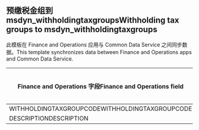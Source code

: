 ## <a name="withholding-tax-groups-to-msdyn_withholdingtaxgroups"></a><span data-ttu-id="5b6e8-101">预缴税金组到 msdyn_withholdingtaxgroups</span><span class="sxs-lookup"><span data-stu-id="5b6e8-101">Withholding tax groups to msdyn_withholdingtaxgroups</span></span>

<span data-ttu-id="5b6e8-102">此模板在 Finance and Operations 应用与 Common Data Service 之间同步数据。</span><span class="sxs-lookup"><span data-stu-id="5b6e8-102">This template synchronizes data between Finance and Operations apps and Common Data Service.</span></span>

<span data-ttu-id="5b6e8-103">Finance and Operations 字段</span><span class="sxs-lookup"><span data-stu-id="5b6e8-103">Finance and Operations field</span></span> | <span data-ttu-id="5b6e8-104">映射类型</span><span class="sxs-lookup"><span data-stu-id="5b6e8-104">Map type</span></span> | <span data-ttu-id="5b6e8-105">其他 Dynamics 365 字段</span><span class="sxs-lookup"><span data-stu-id="5b6e8-105">Other Dynamics 365 field</span></span> | <span data-ttu-id="5b6e8-106">默认值</span><span class="sxs-lookup"><span data-stu-id="5b6e8-106">Default value</span></span>
---|---|---|---
<span data-ttu-id="5b6e8-107">WITHHOLDINGTAXGROUPCODE</span><span class="sxs-lookup"><span data-stu-id="5b6e8-107">WITHHOLDINGTAXGROUPCODE</span></span> | = | <span data-ttu-id="5b6e8-108">msdyn_name</span><span class="sxs-lookup"><span data-stu-id="5b6e8-108">msdyn_name</span></span> | 
<span data-ttu-id="5b6e8-109">DESCRIPTION</span><span class="sxs-lookup"><span data-stu-id="5b6e8-109">DESCRIPTION</span></span> | = | <span data-ttu-id="5b6e8-110">msdyn_description</span><span class="sxs-lookup"><span data-stu-id="5b6e8-110">msdyn_description</span></span> | 

